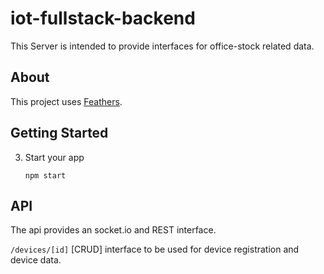 # iot-fullstack-backend
This Server is intended to provide interfaces for office-stock related data.

## About

This project uses [Feathers](http://feathersjs.com).

## Getting Started

3. Start your app
    
    ```
    npm start
    ```
## API
The api provides an socket.io and REST interface.

`/devices/[id]` \[CRUD\] interface to be used for device registration and device data.
